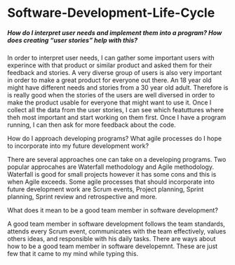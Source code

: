 # Software-Development-Life-Cycle

<h5> How do I interpret user needs and implement them into a program? How does creating “user stories” help with this? </h5>

In order to interpret user needs, I can gather some important users with experince with that product or similar product and asked them for their feedback and stories. A very diverse group of users is also very important in order to make a great product for everyone out there. An 18 year old might have different needs and stories from a 30 year old adult. Therefore is is really good when the stories of the users are well diversed in order to make the product usable for everyone that might want to use it. Once I collect all the data from the user stories, I can see which featuttures where theh most important and start working on them first. Once I have a program running, I can then ask for more feedback about the code.


How do I approach developing programs? What agile processes do I hope to incorporate into my future development work?

There are several approaches one can take on a developing programs. Two popular approcahes are Waterfall methodology and Agile methodology. Waterfall is good for small projects however it has some cons and this is when Agile exceeds. Some agile processes that should incorporate into future development work are Scrum events, Project planning, Sprint planning, Sprint review and retrospective and more.


What does it mean to be a good team member in software development?

A good team member in software development follows the team standards, attends every Scrum event, communicates with the team effectively, values others ideas, and responsible with his daily tasks. There are ways about how to be a good team member in software developemnt. These are just few that it came to my mind while typing this. 
